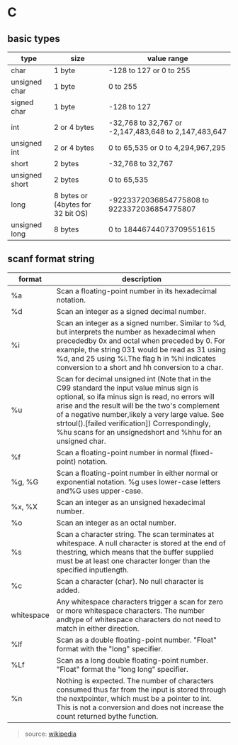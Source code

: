 # C

## basic types

| type | size | value range | 
| -- | -- | -- |
| char 	| 1 byte | -128 to 127 or 0 to 255 | 
| unsigned char | 1 byte | 0 to 255 | 
| signed char | 1 byte | -128 to 127 | 
| int | 2 or 4 bytes | -32,768 to 32,767 or -2,147,483,648 to 2,147,483,647 |
| unsigned int | 2 or 4 bytes | 0 to 65,535 or 0 to 4,294,967,295 |
| short | 2 bytes | -32,768 to 32,767 |
| unsigned short | 2 bytes | 0 to 65,535 |
| long  | 8 bytes or (4bytes for 32 bit OS) | -9223372036854775808 to 9223372036854775807 |
| unsigned long | 8 bytes | 0 to 18446744073709551615 |

## scanf format string

| format | description |
| -- | -- |
| %a | Scan a floating-point number in its hexadecimal notation. |
| %d | Scan an integer as a signed decimal number. |
| %i | Scan an integer as a signed number. Similar to %d, but interprets the number as hexadecimal when precededby 0x and octal when preceded by 0. For example, the string 031 would be read as 31 using %d, and 25 using %i.The flag h in %hi indicates conversion to a short and hh conversion to a char. |
| %u | Scan for decimal unsigned int (Note that in the C99 standard the input value minus sign is optional, so ifa minus sign is read, no errors will arise and the result will be the two's complement of a negative number,likely a very large value. See strtoul().[failed verification]) Correspondingly, %hu scans for an unsignedshort and %hhu for an unsigned char. |
| %f | Scan a floating-point number in normal (fixed-point) notation. |
| %g, %G | Scan a floating-point number in either normal or exponential notation. %g uses lower-case letters and%G uses upper-case. |
| %x, %X | Scan an integer as an unsigned hexadecimal number. |
| %o | Scan an integer as an octal number. |
| %s | Scan a character string. The scan terminates at whitespace. A null character is stored at the end of thestring, which means that the buffer supplied must be at least one character longer than the specified inputlength. |
| %c | Scan a character (char). No null character is added. |
| whitespace | Any whitespace characters trigger a scan for zero or more whitespace characters. The number andtype of whitespace characters do not need to match in either direction. |
| %lf | Scan as a double floating-point number. "Float" format with the "long" specifier. |
| %Lf | Scan as a long double floating-point number. "Float" format the "long long" specifier. |
| %n | Nothing is expected. The number of characters consumed thus far from the input is stored through the nextpointer, which must be a pointer to int. This is not a conversion and does not increase the count returned bythe function. |

> source: [wikipedia](https://en.wikipedia.org/wiki/Scanf_format_string)
